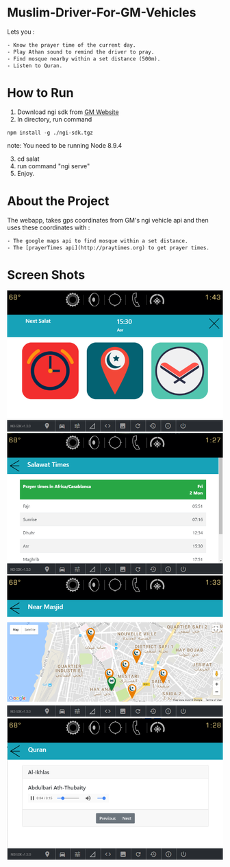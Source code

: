 # Muslim-Driver-For-GM-Vehicles

Lets you :
	
	- Know the prayer time of the current day. 
	- Play Athan sound to remind the driver to pray.
	- Find mosque nearby within a set distance (500m).
	- Listen to Quran.

# How to Run

1. Download ngi sdk from [GM Website](https://developer.gm.com/ngi/downloads)
2. In directory, run command

```
npm install -g ./ngi-sdk.tgz
```
note: You need to be running Node 8.9.4

3. cd salat
4. run command "ngi serve"
5. Enjoy.



# About the Project

The webapp, takes gps coordinates from GM's ngi vehicle api and then uses these coordinates with :

	- The google maps api to find mosque within a set distance.
	- The [prayerTimes api](http://praytimes.org) to get prayer times.


# Screen Shots

![index](./index.png)
![prayertimes](./prayer_times.png)
![map](./map.png)
![quran](./quran.png)
